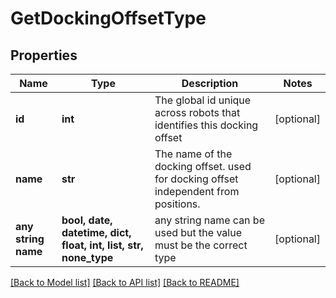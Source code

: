 # GetDockingOffsetType


## Properties
Name | Type | Description | Notes
------------ | ------------- | ------------- | -------------
**id** | **int** | The global id unique across robots that identifies this docking offset | [optional] 
**name** | **str** | The name of the docking offset. used for docking offset independent from positions. | [optional] 
**any string name** | **bool, date, datetime, dict, float, int, list, str, none_type** | any string name can be used but the value must be the correct type | [optional]

[[Back to Model list]](../README.md#documentation-for-models) [[Back to API list]](../README.md#documentation-for-api-endpoints) [[Back to README]](../README.md)


